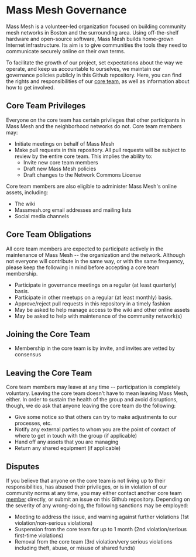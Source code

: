 # Mass Mesh Governance

Mass Mesh is a volunteer-led organization focused on building community mesh networks in Boston and the surrounding area. Using off-the-shelf hardware and open-source software, Mass Mesh builds home-grown Internet infrastructure. Its aim is to give communities the tools they need to communicate securely online on their own terms.

To facilitate the growth of our project, set expectations about the way we operate, and keep us accountable to ourselves, we maintain our governance policies publicly in this Github repository. Here, you can find the rights and responsibilities of our [core team](members.md), as well as information about how to get involved.

## Core Team Privileges
Everyone on the core team has certain privileges that other participants in Mass Mesh and the neighborhood networks do not. Core team members may:
- Initiate meetings on behalf of Mass Mesh
- Make pull requests in this repository. All pull requests will be subject to review by the entire core team. This implies the ability to:
  - Invite new core team members
  - Draft new Mass Mesh policies
  - Draft changes to the Network Commons License

Core team members are also eligible to administer Mass Mesh's online assets, including:
- The wiki
- Massmesh.org email addresses and mailing lists
- Social media channels

## Core Team Obligations
All core team members are expected to participate actively in the maintenance of Mass Mesh -- the organization and the network. Although not everyone will contribute in the same way, or with the same frequency, please keep the following in mind before accepting a core team membership.
- Participate in governance meetings on a regular (at least quarterly) basis.
- Participate in other meetups on a regular (at least monthly) basis.
- Approve/reject pull requests in this repository in a timely fashion
- May be asked to help manage access to the wiki and other online assets
- May be asked to help with maintenance of the community network(s)

## Joining the Core Team
- Membership in the core team is by invite, and invites are vetted by consensus

## Leaving the Core Team
Core team members may leave at any time -- participation is completely voluntary. Leaving the core team doesn't have to mean leaving Mass Mesh, either. In order to sustain the health of the group and avoid disruptions, though, we do ask that anyone leaving the core team do the following:
- Give some notice so that others can try to make adjustments to our processes, etc.
- Notify any external parties to whom you are the point of contact of where to get in touch with the group (if applicable)
- Hand off any assets that you are managing
- Return any shared equipment (if applicable)

## Disputes
If you believe that anyone on the core team is not living up to their responsibilities, has abused their privileges, or is in violation of our community norms at any time, you may either contact another core team [member](members.md) directly, or submit an issue on this Github repository. Depending on the severity of any wrong-doing, the following sanctions may be employed:
- Meeting to address the issue, and warning against further violations (1st violation/non-serious violations)
- Suspension from the core team for up to 1 month (2nd violation/serious first-time violations)
- Removal from the core team (3rd violation/very serious violations including theft, abuse, or misuse of shared funds)
